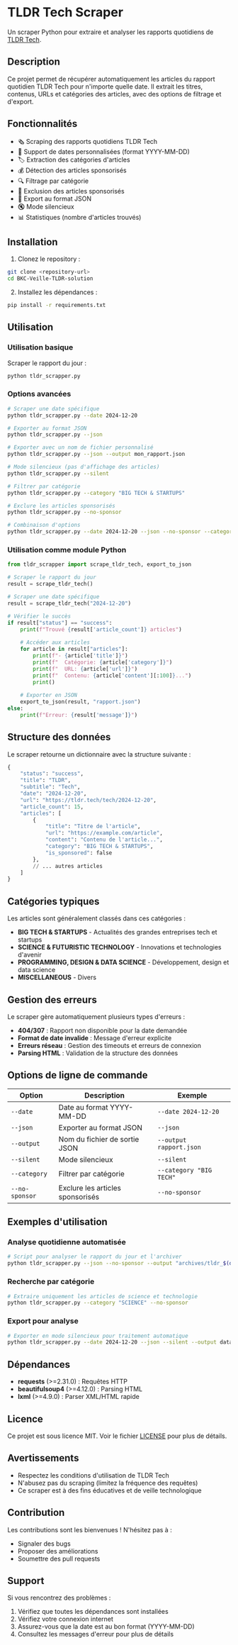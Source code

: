 # TLDR Tech Scraper

Un scraper Python pour extraire et analyser les rapports quotidiens de [TLDR Tech](https://tldr.tech).

## Description

Ce projet permet de récupérer automatiquement les articles du rapport quotidien TLDR Tech pour n'importe quelle date. Il extrait les titres, contenus, URLs et catégories des articles, avec des options de filtrage et d'export.

## Fonctionnalités

- 🗞️ Scraping des rapports quotidiens TLDR Tech
- 📅 Support de dates personnalisées (format YYYY-MM-DD)
- 🏷️ Extraction des catégories d'articles
- 💰 Détection des articles sponsorisés
- 🔍 Filtrage par catégorie
- 🚫 Exclusion des articles sponsorisés
- 📄 Export au format JSON
- 🔇 Mode silencieux
- 📊 Statistiques (nombre d'articles trouvés)

## Installation

1. Clonez le repository :
```bash
git clone <repository-url>
cd BKC-Veille-TLDR-solution
```

2. Installez les dépendances :
```bash
pip install -r requirements.txt
```

## Utilisation

### Utilisation basique

Scraper le rapport du jour :
```bash
python tldr_scrapper.py
```

### Options avancées

```bash
# Scraper une date spécifique
python tldr_scrapper.py --date 2024-12-20

# Exporter au format JSON
python tldr_scrapper.py --json

# Exporter avec un nom de fichier personnalisé
python tldr_scrapper.py --json --output mon_rapport.json

# Mode silencieux (pas d'affichage des articles)
python tldr_scrapper.py --silent

# Filtrer par catégorie
python tldr_scrapper.py --category "BIG TECH & STARTUPS"

# Exclure les articles sponsorisés
python tldr_scrapper.py --no-sponsor

# Combinaison d'options
python tldr_scrapper.py --date 2024-12-20 --json --no-sponsor --category "SCIENCE & FUTURISTIC TECHNOLOGY"
```

### Utilisation comme module Python

```python
from tldr_scrapper import scrape_tldr_tech, export_to_json

# Scraper le rapport du jour
result = scrape_tldr_tech()

# Scraper une date spécifique
result = scrape_tldr_tech("2024-12-20")

# Vérifier le succès
if result["status"] == "success":
    print(f"Trouvé {result['article_count']} articles")
    
    # Accéder aux articles
    for article in result["articles"]:
        print(f"- {article['title']}")
        print(f"  Catégorie: {article['category']}")
        print(f"  URL: {article['url']}")
        print(f"  Contenu: {article['content'][:100]}...")
        print()
    
    # Exporter en JSON
    export_to_json(result, "rapport.json")
else:
    print(f"Erreur: {result['message']}")
```

## Structure des données

Le scraper retourne un dictionnaire avec la structure suivante :

```python
{
    "status": "success",
    "title": "TLDR",
    "subtitle": "Tech",
    "date": "2024-12-20",
    "url": "https://tldr.tech/tech/2024-12-20",
    "article_count": 15,
    "articles": [
        {
            "title": "Titre de l'article",
            "url": "https://example.com/article",
            "content": "Contenu de l'article...",
            "category": "BIG TECH & STARTUPS",
            "is_sponsored": false
        },
        // ... autres articles
    ]
}
```

## Catégories typiques

Les articles sont généralement classés dans ces catégories :
- **BIG TECH & STARTUPS** - Actualités des grandes entreprises tech et startups
- **SCIENCE & FUTURISTIC TECHNOLOGY** - Innovations et technologies d'avenir
- **PROGRAMMING, DESIGN & DATA SCIENCE** - Développement, design et data science
- **MISCELLANEOUS** - Divers

## Gestion des erreurs

Le scraper gère automatiquement plusieurs types d'erreurs :

- **404/307** : Rapport non disponible pour la date demandée
- **Format de date invalide** : Message d'erreur explicite
- **Erreurs réseau** : Gestion des timeouts et erreurs de connexion
- **Parsing HTML** : Validation de la structure des données

## Options de ligne de commande

| Option | Description | Exemple |
|--------|-------------|---------|
| `--date` | Date au format YYYY-MM-DD | `--date 2024-12-20` |
| `--json` | Exporter au format JSON | `--json` |
| `--output` | Nom du fichier de sortie JSON | `--output rapport.json` |
| `--silent` | Mode silencieux | `--silent` |
| `--category` | Filtrer par catégorie | `--category "BIG TECH"` |
| `--no-sponsor` | Exclure les articles sponsorisés | `--no-sponsor` |

## Exemples d'utilisation

### Analyse quotidienne automatisée
```bash
# Script pour analyser le rapport du jour et l'archiver
python tldr_scrapper.py --json --no-sponsor --output "archives/tldr_$(date +%Y-%m-%d).json"
```

### Recherche par catégorie
```bash
# Extraire uniquement les articles de science et technologie
python tldr_scrapper.py --category "SCIENCE" --no-sponsor
```

### Export pour analyse
```bash
# Exporter en mode silencieux pour traitement automatique
python tldr_scrapper.py --date 2024-12-20 --json --silent --output data.json
```

## Dépendances

- **requests** (>=2.31.0) : Requêtes HTTP
- **beautifulsoup4** (>=4.12.0) : Parsing HTML
- **lxml** (>=4.9.0) : Parser XML/HTML rapide

## Licence

Ce projet est sous licence MIT. Voir le fichier [LICENSE](LICENSE) pour plus de détails.

## Avertissements

- Respectez les conditions d'utilisation de TLDR Tech
- N'abusez pas du scraping (limitez la fréquence des requêtes)
- Ce scraper est à des fins éducatives et de veille technologique

## Contribution

Les contributions sont les bienvenues ! N'hésitez pas à :
- Signaler des bugs
- Proposer des améliorations
- Soumettre des pull requests

## Support

Si vous rencontrez des problèmes :
1. Vérifiez que toutes les dépendances sont installées
2. Vérifiez votre connexion internet
3. Assurez-vous que la date est au bon format (YYYY-MM-DD)
4. Consultez les messages d'erreur pour plus de détails
